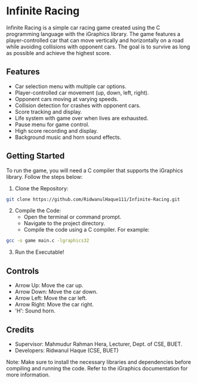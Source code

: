 # Infinite Racing
Infinite Racing is a simple car racing game created using the C programming language with the iGraphics library. The game features a player-controlled car that can move vertically and horizontally on a road while avoiding collisions with opponent cars. The goal is to survive as long as possible and achieve the highest score.

## Features
* Car selection menu with multiple car options.
* Player-controlled car movement (up, down, left, right).
* Opponent cars moving at varying speeds.
* Collision detection for crashes with opponent cars.
* Score tracking and display.
* Life system with game over when lives are exhausted.
* Pause menu for game control.
* High score recording and display.
* Background music and horn sound effects.

## Getting Started
To run the game, you will need a C compiler that supports the iGraphics library. Follow the steps below:

1. Clone the Repository:

```bash
git clone https://github.com/RidwanulHaque111/Infinite-Racing.git
```

2. Compile the Code:
    * Open the terminal or command prompt.
    * Navigate to the project directory.
    * Compile the code using a C compiler. For example:

```bash
gcc -o game main.c -lgraphics32
 ```
3. Run the Executable!



## Controls
- Arrow Up: Move the car up.
- Arrow Down: Move the car down.
- Arrow Left: Move the car left.
- Arrow Right: Move the car right.
- 'H': Sound horn.

## Credits

* Supervisor: Mahmudur Rahman Hera, Lecturer, Dept. of CSE, BUET.
* Developers: Ridwanul Haque (CSE, BUET)


Note: Make sure to install the necessary libraries and dependencies before compiling and running the code. Refer to the iGraphics documentation for more information.

